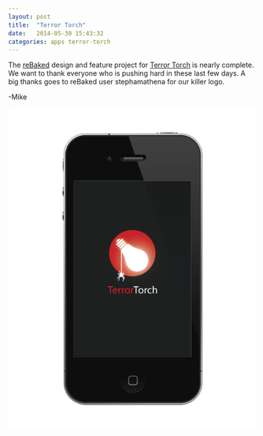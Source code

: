 ```yaml
---
layout: post
title:  "Terror Torch"
date:   2014-05-30 15:43:32
categories: apps terror-torch
---
```


The [reBaked](https://www.rebaked.com) design and feature project for [Terror Torch](https://www.rebaked.com/projects/8) is nearly complete.  We want to thank everyone who is pushing hard in these last few days.  A big thanks goes to reBaked user stephamathena for our killer logo.

-Mike

![Terror Torch splash screen concept](/assets/2014-06-01-terrortorch.png)
